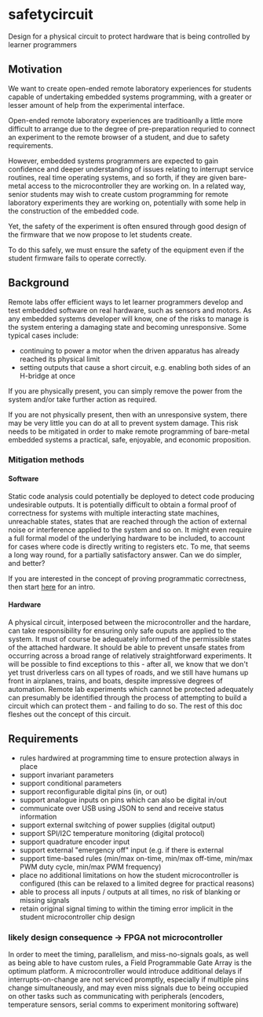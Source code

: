 # safetycircuit
Design for a physical circuit to protect hardware that is being controlled by learner programmers

## Motivation
We want to create open-ended remote laboratory experiences for students capable of undertaking embedded systems programming, with a greater or lesser amount of help from the experimental interface.

Open-ended remote laboratory experiences are traditioanlly a little more difficult to arrange due to the degree of pre-preparation requried to connect an experiment to the remote browser of a student, and due to safety requirements. 

However, embedded systems programmers are expected to gain confidence and deeper understanding of issues relating to interrupt service routines, real time operating systems, and so forth, if they are given bare-metal access to the microcontroller they are working on. In a related way, senior students may wish to create custom programming for remote laboratory experiments they are working on, potentially with some help in the construction of the embedded code.

Yet, the safety of the experiment is often ensured through good design of the firmware that we now propose to let students create. 

To do this safely, we must ensure the safety of the equipment even if the student firmware fails to operate correctly.


## Background

Remote labs offer efficient ways to let learner programmers develop and test embedded software on real hardware, such as sensors and motors. As any embedded systems developer will know, one of the risks to manage is the system entering a damaging state and becoming unresponsive. Some typical cases include:

- continuing to power a motor when the driven apparatus has already reached its physical limit
- setting outputs that cause a short circuit, e.g. enabling both sides of an H-bridge at once

If you are physically present, you can simply remove the power from the system and/or take further action as required. 

If you are not physically present, then with an unresponsive system, there may be very little you can do at all to prevent system damage. This risk needs to be mitigated in order to make remote programming of bare-metal embedded systems a practical, safe, enjoyable, and economic proposition.

### Mitigation methods

#### Software

Static code analysis could potentially be deployed to detect code producing undesirable outputs. It is potentially difficult to obtain a formal proof of correctness for systems with multiple interacting state machines, unreachable states, states that are reached through the action of external noise or interference applied to the system and so on. It might even require a full formal model of the underlying hardware to be included, to account for cases where code is directly writing to registers etc. To me, that seems a long way round, for a partially satisfactory answer. Can we do simpler, and better?

If you are interested in the concept of proving programmatic correctness, then start [here](https://ocw.mit.edu/courses/electrical-engineering-and-computer-science/6-042j-mathematics-for-computer-science-spring-2015/readings/MIT6_042JS15_Session9.pdf) for an intro.

#### Hardware

A physical circuit, interposed between the microcontroller and the hardare, can take responsibility for ensuring only safe ouputs are applied to the system. It must of course be adequately informed of the permissible states of the attached hardware. It should be able to prevent unsafe states from occurring across a broad range of relatively straightforward experiments. It will be possible to find exceptions to this - after all, we know that we don't yet trust driverless cars on all types of roads, and we still have humans up front in airplanes, trains, and boats, despite impressive degrees of automation. Remote lab experiments which cannot be protected adequately can presumably be identified through the process of attempting to build a circuit which can protect them - and failing to do so. The rest of this doc fleshes out the concept of this circuit.

## Requirements

 - rules hardwired at programming time to ensure protection always in place
 - support invariant parameters
 - support conditional parameters
 - support reconfigurable digital pins (in, or out)
 - support analogue inputs on pins which can also be digital in/out
 - communicate over USB using JSON to send and receive status information
 - support external switching of power supplies (digital output)
 - support SPI/I2C temperature monitoring (digital protocol)
 - support quadrature encoder input
 - support external "emergency off" input (e.g. if there is external 
 - support time-based rules (min/max on-time, min/max off-time, min/max PWM duty cycle, min/max PWM frequency)
 - place no additional limitations on how the student microcontroller is configured (this can be relaxed to a limited degree for practical reasons)
 - able to process all inputs / outputs at all times, no risk of blanking or missing signals
 - retain original signal timing to within the timing error implicit in the student microcontroller chip design 
 
 
### likely design consequence -> FPGA not microcontroller

In order to meet the timing, parallelism, and miss-no-signals goals, as well as being able to have custom rules, a Field Programmable Gate Array is the optimum platform. A microcontroller would introduce additional delays if interrupts-on-change are not serviced promptly, especially if multiple pins change simultaneously, and may even miss signals due to being occupied on other tasks such as communicating with peripherals (encoders, temperature sensors, serial comms to experiment monitoring software)


 
 
 
 
 
 
 


